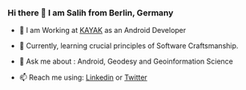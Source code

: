 ### Hi there 👋 I am Salih from Berlin, Germany

- 🔭  I am Working at [KAYAK](https://www.kayak.com/) as an Android Developer

- 🌱  Currently, learning crucial principles of Software Craftsmanship.

- 💬  Ask me about : Android, Geodesy and Geoinformation Science

- 📫  Reach me using: [Linkedin](https://www.linkedin.com/in/salihyalcin89/) or [Twitter](https://twitter.com/salihyalcin_/)

